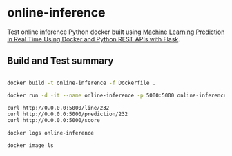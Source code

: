 # online-inference

Test online inference Python docker built using [Machine Learning Prediction in Real Time Using Docker and Python REST APIs with Flask](https://towardsdatascience.com/machine-learning-prediction-in-real-time-using-docker-and-python-rest-apis-with-flask-4235aa2395eb).

## Build and Test summary

````bash

docker build -t online-inference -f Dockerfile .

docker run -d -it --name online-inference -p 5000:5000 online-inference

curl http://0.0.0.0:5000/line/232
curl http://0.0.0.0:5000/prediction/232
curl http://0.0.0.0:5000/score

docker logs online-inference

docker image ls

````

